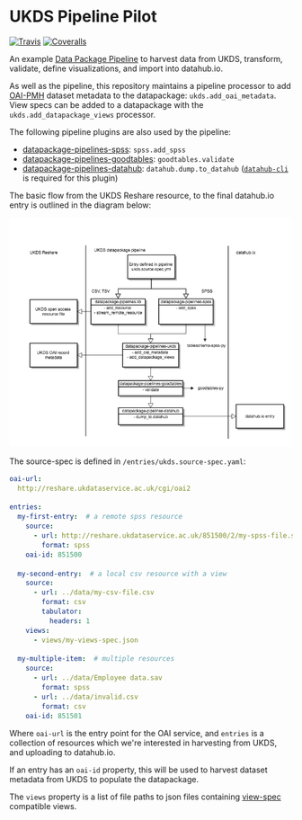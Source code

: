 # UKDS Pipeline Pilot

[![Travis](https://img.shields.io/travis/frictionlessdata/pilot-ukds/master.svg)](https://travis-ci.org/frictionlessdata/pilot-ukds)
[![Coveralls](http://img.shields.io/coveralls/frictionlessdata/pilot-ukds.svg?branch=master)](https://coveralls.io/r/frictionlessdata/pilot-ukds?branch=master)

An example [Data Package Pipeline](https://github.com/frictionlessdata/datapackage-pipelines/) to harvest data from UKDS, transform, validate, define visualizations, and import into datahub.io. 

As well as the pipeline, this repository maintains a pipeline processor to add [OAI-PMH](http://www.openarchives.org/OAI/openarchivesprotocol.html) dataset metadata to the datapackage: `ukds.add_oai_metadata`. View specs can be added to a datapackage with the `ukds.add_datapackage_views` processor.

The following pipeline plugins are also used by the pipeline:
- [datapackage-pipelines-spss](https://github.com/frictionlessdata/datapackage-pipelines-spss): `spss.add_spss`
- [datapackage-pipelines-goodtables](https://github.com/frictionlessdata/datapackage-pipelines-goodtables): `goodtables.validate`
- [datapackage-pipelines-datahub](https://github.com/datahq/datapackage-pipelines-datahub): `datahub.dump.to_datahub` ([`datahub-cli`](https://github.com/datahq/datahub-cli) is required for this plugin)

The basic flow from the UKDS Reshare resource, to the final datahub.io entry is outlined in the diagram below:

![Pipeline flow](https://raw.githubusercontent.com/frictionlessdata/pilot-ukds/master/data/ukds_flow.png)

The source-spec is defined in `/entries/ukds.source-spec.yaml`:

```yml
oai-url:
  http://reshare.ukdataservice.ac.uk/cgi/oai2

entries:
  my-first-entry:  # a remote spss resource
    source:
      - url: http://reshare.ukdataservice.ac.uk/851500/2/my-spss-file.sav
        format: spss
    oai-id: 851500

  my-second-entry:  # a local csv resource with a view
    source:
      - url: ../data/my-csv-file.csv
        format: csv
        tabulator:
          headers: 1
    views:
      - views/my-views-spec.json

  my-multiple-item:  # multiple resources
    source:
      - url: ../data/Employee data.sav
        format: spss
      - url: ../data/invalid.csv
        format: csv
    oai-id: 851501
```

Where `oai-url` is the entry point for the OAI service, and `entries` is a collection of resources which we're interested in harvesting from UKDS, and uploading to datahub.io.

If an entry has an `oai-id` property, this will be used to harvest dataset metadata from UKDS to populate the datapackage.

The `views` property is a list of file paths to json files containing [view-spec](https://specs.frictionlessdata.io/views/) compatible views.
